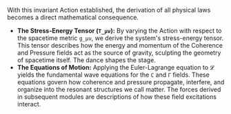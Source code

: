 With this invariant Action established, the derivation of all physical laws becomes a direct mathematical consequence.

*   **The Stress-Energy Tensor (`T_μν`):** By varying the Action with respect to the spacetime metric `g_μν`, we derive the system's stress-energy tensor. This tensor describes how the energy and momentum of the Coherence and Pressure fields act as the source of gravity, sculpting the geometry of spacetime itself. The dance shapes the stage.
*   **The Equations of Motion:** Applying the Euler-Lagrange equation to `𝓛` yields the fundamental wave equations for the `C` and `Γ` fields. These equations govern how coherence and pressure propagate, interfere, and organize into the resonant structures we call matter. The forces derived in subsequent modules are descriptions of how these field excitations interact.